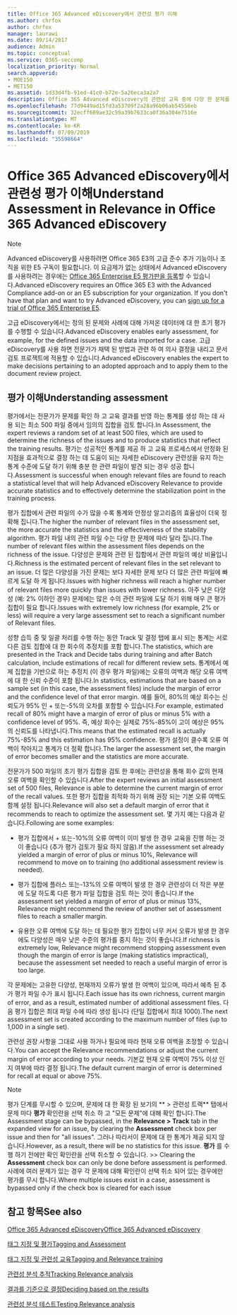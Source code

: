 ```yaml
---
title: Office 365 Advanced eDiscovery에서 관련성 평가 이해
ms.author: chrfox
author: chrfox
manager: laurawi
ms.date: 09/14/2017
audience: Admin
ms.topic: conceptual
ms.service: O365-seccomp
localization_priority: Normal
search.appverid:
- MOE150
- MET150
ms.assetid: 1d33d4fb-91ed-41c0-b72e-5a26eca3a2a7
description: Office 365 Advanced eDiscovery의 관련성 교육 중에 다양 한 문제를 파악 하기 위한 평가 단계 및 해당 역할에 대 한 개요를 확인할 수 있습니다.
ms.openlocfilehash: 77d9449ad15fd3a53709f2a28a96b06ab54556eb
ms.sourcegitcommit: 32ecff689ae32c59a39b7633ca0f36a304e7516e
ms.translationtype: MT
ms.contentlocale: ko-KR
ms.lasthandoff: 07/09/2019
ms.locfileid: "35598664"
---
```

# <a name="understand-assessment-in-relevance-in-office-365-advanced-ediscovery"></a><span data-ttu-id="120ab-103">Office 365 Advanced eDiscovery에서 관련성 평가 이해</span><span class="sxs-lookup"><span data-stu-id="120ab-103">Understand Assessment in Relevance in Office 365 Advanced eDiscovery</span></span>

> [!NOTE]
> <span data-ttu-id="120ab-p101">Advanced eDiscovery를 사용하려면 Office 365 E3의 고급 준수 추가 기능이나 조직을 위한 E5 구독이 필요합니다. 이 요금제가 없는 상태에서 Advanced eDiscovery를 사용하려는 경우에는 [Office 365 Enterprise E5 평가판을 등록](https://go.microsoft.com/fwlink/p/?LinkID=698279)할 수 있습니다.</span><span class="sxs-lookup"><span data-stu-id="120ab-p101">Advanced eDiscovery requires an Office 365 E3 with the Advanced Compliance add-on or an E5 subscription for your organization. If you don't have that plan and want to try Advanced eDiscovery, you can [sign up for a trial of Office 365 Enterprise E5](https://go.microsoft.com/fwlink/p/?LinkID=698279).</span></span> 
  
<span data-ttu-id="120ab-106">고급 eDiscovery에서는 정의 된 문제와 사례에 대해 가져온 데이터에 대 한 초기 평가를 수행할 수 있습니다.</span><span class="sxs-lookup"><span data-stu-id="120ab-106">Advanced eDiscovery enables early assessment, for example, for the defined issues and the data imported for a case.</span></span> <span data-ttu-id="120ab-107">고급 eDiscovery를 사용 하면 전문가가 채택 된 방법과 관련 하 여 의사 결정을 내리고 문서 검토 프로젝트에 적용할 수 있습니다.</span><span class="sxs-lookup"><span data-stu-id="120ab-107">Advanced eDiscovery enables the expert to make decisions pertaining to an adopted approach and to apply them to the document review project.</span></span>
  
## <a name="understanding-assessment"></a><span data-ttu-id="120ab-108">평가 이해</span><span class="sxs-lookup"><span data-stu-id="120ab-108">Understanding assessment</span></span>

<span data-ttu-id="120ab-109">평가에서는 전문가가 문제를 확인 하 고 교육 결과를 반영 하는 통계를 생성 하는 데 사용 되는 최소 500 파일 중에서 임의의 집합을 검토 합니다.</span><span class="sxs-lookup"><span data-stu-id="120ab-109">In Assessment, the expert reviews a random set of at least 500 files, which are used to determine the richness of the issues and to produce statistics that reflect the training results.</span></span> <span data-ttu-id="120ab-110">평가는 성공적인 통계를 제공 하 고 교육 프로세스에서 안정화 된 지점을 효과적으로 결정 하는 데 도움이 되는 자세한 eDiscovery 관련성을 유지 하는 통계 수준에 도달 하기 위해 충분 한 관련 파일이 발견 되는 경우 성공 합니다.</span><span class="sxs-lookup"><span data-stu-id="120ab-110">Assessment is successful when enough relevant files are found to reach a statistical level that will help Advanced eDiscovery Relevance to provide accurate statistics and to effectively determine the stabilization point in the training process.</span></span> 
  
<span data-ttu-id="120ab-111">평가 집합에서 관련 파일의 수가 많을 수록 통계와 안정성 알고리즘의 효율성이 더욱 정확해 집니다.</span><span class="sxs-lookup"><span data-stu-id="120ab-111">The higher the number of relevant files in the assessment set, the more accurate the statistics and the effectiveness of the stability algorithm.</span></span> <span data-ttu-id="120ab-112">평가 파일 내의 관련 파일 수는 다양 한 문제에 따라 달라 집니다.</span><span class="sxs-lookup"><span data-stu-id="120ab-112">The number of relevant files within the assessment files depends on the richness of the issue.</span></span> <span data-ttu-id="120ab-113">다양성은 문제와 관련 된 집합에서 관련 파일의 예상 비율입니다.</span><span class="sxs-lookup"><span data-stu-id="120ab-113">Richness is the estimated percent of relevant files in the set relevant to an issue.</span></span> <span data-ttu-id="120ab-114">더 많은 다양성을 가진 문제는 보다 자세한 문제 보다 더 많은 관련 파일에 빠르게 도달 하 게 됩니다.</span><span class="sxs-lookup"><span data-stu-id="120ab-114">Issues with higher richness will reach a higher number of relevant files more quickly than issues with lower richness.</span></span> <span data-ttu-id="120ab-115">아주 낮은 다양성 (예: 2% 이하인 경우) 문제에는 많은 수의 관련 파일에 도달 하기 위해 매우 큰 평가 집합이 필요 합니다.</span><span class="sxs-lookup"><span data-stu-id="120ab-115">Issues with extremely low richness (for example, 2% or less) will require a very large assessment set to reach a significant number of Relevant files.</span></span>
  
<span data-ttu-id="120ab-116">성향 습득 중 및 일괄 처리를 수행 하는 동안 Track 및 결정 탭에 표시 되는 통계는 서로 다른 검토 집합에 대 한 회수의 추정치를 포함 합니다.</span><span class="sxs-lookup"><span data-stu-id="120ab-116">The statistics, which are presented in the Track and Decide tabs during training and after Batch calculation, include estimations of recall for different review sets.</span></span> <span data-ttu-id="120ab-117">통계에서 예제 집합을 기반으로 하는 추정치 (이 경우 평가 파일)에는 오류의 여백과 해당 오류 여백에 대 한 신뢰 수준이 포함 됩니다.</span><span class="sxs-lookup"><span data-stu-id="120ab-117">In statistics, estimations that are based on a sample set (in this case, the assessment files) include the margin of error and the confidence level of that error margin.</span></span> <span data-ttu-id="120ab-118">예를 들어, 80%의 예상 회수는 신뢰도가 95% 인 + 또는-5%의 오차를 포함할 수 있습니다.</span><span class="sxs-lookup"><span data-stu-id="120ab-118">For example, estimated recall of 80% might have a margin of error of plus or minus 5% with a confidence level of 95%.</span></span> <span data-ttu-id="120ab-119">즉, 예상 회수는 실제로 75%-85%이 고이 예상은 95%의 신뢰도를 나타냅니다.</span><span class="sxs-lookup"><span data-stu-id="120ab-119">This means that the estimated recall is actually 75%-85% and this estimation has 95% confidence.</span></span> <span data-ttu-id="120ab-120">평가 설정이 클수록 오류 여백이 작아지고 통계가 더 정확 합니다.</span><span class="sxs-lookup"><span data-stu-id="120ab-120">The larger the assessment set, the margin of error becomes smaller and the statistics are more accurate.</span></span> 
  
<span data-ttu-id="120ab-121">전문가가 500 파일의 초기 평가 집합을 검토 한 후에는 관련성을 통해 회수 값의 현재 오류 여백을 확인할 수 있습니다.</span><span class="sxs-lookup"><span data-stu-id="120ab-121">After the expert reviews an initial assessment set of 500 files, Relevance is able to determine the current margin of error of the recall values.</span></span> <span data-ttu-id="120ab-122">또한 평가 집합을 최적화 하기 위해 권장 되는 기본 오류 여백도 함께 설정 됩니다.</span><span class="sxs-lookup"><span data-stu-id="120ab-122">Relevance will also set a default margin of error that it recommends to reach to optimize the assessment set.</span></span> <span data-ttu-id="120ab-123">몇 가지 예는 다음과 같습니다.</span><span class="sxs-lookup"><span data-stu-id="120ab-123">Following are some examples:</span></span>
  
- <span data-ttu-id="120ab-124">평가 집합에서 + 또는-10%의 오류 여백이 이미 발생 한 경우 교육을 진행 하는 것이 좋습니다 (추가 평가 검토가 필요 하지 않음).</span><span class="sxs-lookup"><span data-stu-id="120ab-124">If the assessment set already yielded a margin of error of plus or minus 10%, Relevance will recommend to move on to training (no additional assessment review is needed).</span></span> 
    
- <span data-ttu-id="120ab-125">평가 집합에 플러스 또는-13%의 오류 여백이 발생 한 경우 관련성이 더 작은 부분에 도달 하도록 다른 평가 파일 집합을 검토 하는 것이 좋습니다.</span><span class="sxs-lookup"><span data-stu-id="120ab-125">If the assessment set yielded a margin of error of plus or minus 13%, Relevance might recommend the review of another set of assessment files to reach a smaller margin.</span></span> 
    
- <span data-ttu-id="120ab-126">유용한 오류 여백에 도달 하는 데 필요한 평가 집합이 너무 커서 오류가 발생 한 경우에도 다양성은 매우 낮은 수준의 평가를 중지 하는 것이 좋습니다.</span><span class="sxs-lookup"><span data-stu-id="120ab-126">If richness is extremely low, Relevance might recommend stopping assessment even though the margin of error is large (making statistics impractical), because the assessment set needed to reach a useful margin of error is too large.</span></span>
    
<span data-ttu-id="120ab-127">각 문제에는 고유한 다양성, 현재까지 오류가 발생 한 여백이 있으며, 따라서 예측 된 추가 평가 파일 수가 표시 됩니다.</span><span class="sxs-lookup"><span data-stu-id="120ab-127">Each issue has its own richness, current margin of error, and as a result, estimated number of additional assessment files.</span></span> <span data-ttu-id="120ab-128">다음 평가 집합은 최대 파일 수에 따라 생성 됩니다 (단일 집합에서 최대 1000).</span><span class="sxs-lookup"><span data-stu-id="120ab-128">The next assessment set is created according to the maximum number of files (up to 1,000 in a single set).</span></span>
  
<span data-ttu-id="120ab-129">관련성 권장 사항을 그대로 사용 하거나 필요에 따라 현재 오류 여백을 조정할 수 있습니다.</span><span class="sxs-lookup"><span data-stu-id="120ab-129">You can accept the Relevance recommendations or adjust the current margin of error according to your needs.</span></span> <span data-ttu-id="120ab-130">기본값 현재 오류 여백이 75% 이상 인지 여부에 따라 결정 됩니다.</span><span class="sxs-lookup"><span data-stu-id="120ab-130">The default current margin of error is determined for recall at equal or above 75%.</span></span>
  
> [!NOTE]
> <span data-ttu-id="120ab-131">평가 단계를 무시할 수 있으며, 문제에 대 한 확장 된 보기의 \*\* \> 관련성 트랙\*\* 탭에서 문제 마다 **평가** 확인란을 선택 취소 하 고 "모든 문제"에 대해 확인 합니다.</span><span class="sxs-lookup"><span data-stu-id="120ab-131">The Assessment stage can be bypassed, in the **Relevance \> Track** tab in the expanded view for an issue, by clearing the **Assessment** check box per issue and then for "all issues".</span></span> <span data-ttu-id="120ab-132">그러나 따라서이 문제에 대 한 통계가 제공 되지 않습니다.</span><span class="sxs-lookup"><span data-stu-id="120ab-132">However, as a result, there will be no statistics for this issue.</span></span> <span data-ttu-id="120ab-133">**평가** 를 수행 하기 전에만 확인 확인란을 선택 취소할 수 있습니다. ></span><span class="sxs-lookup"><span data-stu-id="120ab-133">> Clearing the **Assessment** check box can only be done before assessment is performed.</span></span> <span data-ttu-id="120ab-134">사례에 여러 문제가 있는 경우 각 문제에 대해 확인란이 선택 취소 되어 있는 경우에만 평가를 무시 합니다.</span><span class="sxs-lookup"><span data-stu-id="120ab-134">Where multiple issues exist in a case, assessment is bypassed only if the check box is cleared for each issue</span></span> 
  
## <a name="see-also"></a><span data-ttu-id="120ab-135">참고 항목</span><span class="sxs-lookup"><span data-stu-id="120ab-135">See also</span></span>

[<span data-ttu-id="120ab-136">Office 365 Advanced eDiscovery</span><span class="sxs-lookup"><span data-stu-id="120ab-136">Office 365 Advanced eDiscovery</span></span>](office-365-advanced-ediscovery.md)
  
[<span data-ttu-id="120ab-137">태그 지정 및 평가</span><span class="sxs-lookup"><span data-stu-id="120ab-137">Tagging and Assessment</span></span>](tagging-and-assessment-in-advanced-ediscovery.md)
  
[<span data-ttu-id="120ab-138">태그 지정 및 관련성 교육</span><span class="sxs-lookup"><span data-stu-id="120ab-138">Tagging and Relevance training</span></span>](tagging-and-relevance-training-in-advanced-ediscovery.md)
  
[<span data-ttu-id="120ab-139">관련성 분석 추적</span><span class="sxs-lookup"><span data-stu-id="120ab-139">Tracking Relevance analysis</span></span>](track-relevance-analysis-in-advanced-ediscovery.md)
  
[<span data-ttu-id="120ab-140">결과를 기준으로 결정</span><span class="sxs-lookup"><span data-stu-id="120ab-140">Deciding based on the results</span></span>](decision-based-on-the-results-in-advanced-ediscovery.md)
  
[<span data-ttu-id="120ab-141">관련성 분석 테스트</span><span class="sxs-lookup"><span data-stu-id="120ab-141">Testing Relevance analysis</span></span>](test-relevance-analysis-in-advanced-ediscovery.md)

